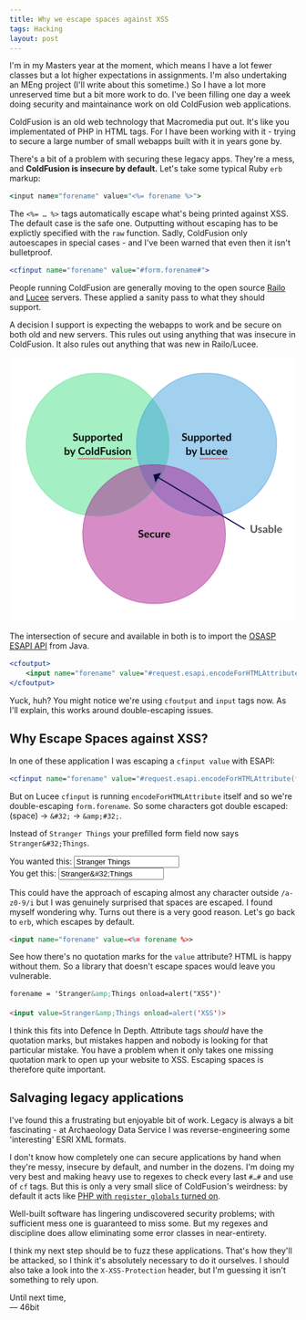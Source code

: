 ```yaml
---
title: Why we escape spaces against XSS
tags: Hacking
layout: post
---
```

I'm in my Masters year at the moment, which means I have a lot fewer classes but a lot higher expectations in assignments. I'm also undertaking an MEng project (I'll write about this sometime.) So I have a lot more unreserved time but a bit more work to do. I've been filling one day a week doing security and maintainance work on old ColdFusion web applications.

ColdFusion is an old web technology that Macromedia put out. It's like you implementated of PHP in HTML tags. For I have been working with it - trying to secure a large number of small webapps built with it in years gone by.

There's a bit of a problem with securing these legacy apps. They're a mess, and **ColdFusion is insecure by default.** Let's take some typical Ruby `erb` markup:
<!--more-->

``` ruby
<input name="forename" value="<%= forename %>">
```

The `<%= … %>` tags automatically escape what's being printed against XSS. The default case is the safe one. Outputting without escaping has to be explictly specified with the `raw` function. Sadly, ColdFusion only autoescapes in special cases - and I've been warned that even then it isn't bulletproof.

``` coldfusion
<cfinput name="forename" value="#form.forename#">
```

People running ColdFusion are generally moving to the open source [Railo](@TODO) and [Lucee](@TODO) servers. These applied a sanity pass to what they should support.

A decision I support is expecting the webapps to work and be secure on both old and new servers. This rules out using anything that was insecure in ColdFusion. It also rules out anything that was new in Railo/Lucee.

<img src="/assets/coldfusion-insecure-intersection.png" alt="Pictorial depiction of which solutions can be used." width="600">

The intersection of secure and available in both is to import the [OSASP ESAPI API](https://www.owasp.org/index.php/Category:OWASP_Enterprise_Security_API) from Java.

``` coldfusion
<cfoutput>
    <input name="forename" value="#request.esapi.encodeForHTMLAttribute(form.forename)#">
</cfoutput>
```

Yuck, huh? You might notice we're using `cfoutput` and `input` tags now. As I'll explain, this works around double-escaping issues.

## Why Escape Spaces against XSS?

In one of these application I was escaping a `cfinput value` with ESAPI:

``` coldfusion
<cfinput name="forename" value="#request.esapi.encodeForHTMLAttribute(form.forename)#">
```

But on Lucee `cfinput` is running `encodeForHTMLAttribute` itself and so we're double-escaping `form.forename`. So some characters got double escaped: ` ` (space) &rarr; `&#32;` &rarr; `&amp;#32;`.

Instead of `Stranger Things` your prefilled form field now says `Stranger&#32;Things`.

You wanted this: <input value="Stranger&#32;Things"><br>
You get this: <input value="Stranger&amp;#32;Things">

This could have the approach of escaping almost any character outside `/a-z0-9/i` but I was genuinely surprised that spaces are escaped. I found myself wondering why. Turns out there is a very good reason. Let's go back to `erb`, which escapes by default.

``` html
<input name="forename" value=<%= forename %>>
```

See how there's no quotation marks for the `value` attribute? HTML is happy without them. So a library that doesn't escape spaces would leave you vulnerable.

``` html
forename = 'Stranger&amp;Things onload=alert("XSS")'

<input value=Stranger&amp;Things onload=alert('XSS')>
```

I think this fits into Defence In Depth. Attribute tags *should* have the quotation marks, but mistakes happen and nobody is looking for that particular mistake. You have a problem when it only takes one missing quotation mark to open up your website to XSS. Escaping spaces is therefore quite important.

## Salvaging legacy applications

I've found this a frustrating but enjoyable bit of work. Legacy is always a bit fascinating - at Archaeology Data Service I was reverse-engineering some 'interesting' ESRI XML formats.

I don't know how completely one can secure applications by hand when they're messy, insecure by default, and number in the dozens. I'm doing my very best and making heavy use to regexes to check every last `#…#` and use of `cf` tags. But this is only a very small slice of ColdFusion's weirdness: by default it acts like [PHP with `register_globals` turned on](https://en.wikibooks.org/wiki/PHP_Programming/Configuration:_Register_Globals).

Well-built software has lingering undiscovered security problems; with sufficient mess one is guaranteed to miss some. But my regexes and discipline does allow eliminating some error classes in near-entirety.

I think my next step should be to fuzz these applications. That's how they'll be attacked, so I think it's absolutely necessary to do it ourselves. I should also take a look into the `X-XSS-Protection` header, but I'm guessing it isn't something to rely upon.

Until next time,<br>
&mdash; 46bit
